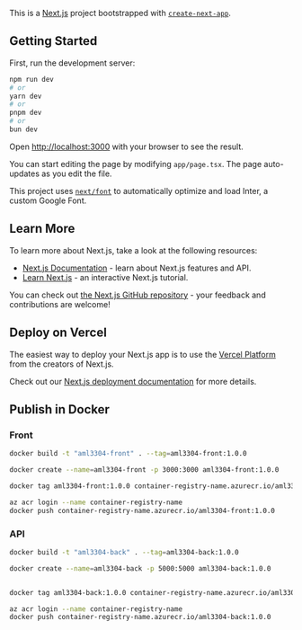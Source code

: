 This is a [Next.js](https://nextjs.org/) project bootstrapped with [`create-next-app`](https://github.com/vercel/next.js/tree/canary/packages/create-next-app).

## Getting Started

First, run the development server:

```bash
npm run dev
# or
yarn dev
# or
pnpm dev
# or
bun dev
```

Open [http://localhost:3000](http://localhost:3000) with your browser to see the result.

You can start editing the page by modifying `app/page.tsx`. The page auto-updates as you edit the file.

This project uses [`next/font`](https://nextjs.org/docs/basic-features/font-optimization) to automatically optimize and load Inter, a custom Google Font.

## Learn More

To learn more about Next.js, take a look at the following resources:

- [Next.js Documentation](https://nextjs.org/docs) - learn about Next.js features and API.
- [Learn Next.js](https://nextjs.org/learn) - an interactive Next.js tutorial.

You can check out [the Next.js GitHub repository](https://github.com/vercel/next.js/) - your feedback and contributions are welcome!

## Deploy on Vercel

The easiest way to deploy your Next.js app is to use the [Vercel Platform](https://vercel.com/new?utm_medium=default-template&filter=next.js&utm_source=create-next-app&utm_campaign=create-next-app-readme) from the creators of Next.js.

Check out our [Next.js deployment documentation](https://nextjs.org/docs/deployment) for more details.

## Publish in Docker

### Front

``` bash
docker build -t "aml3304-front" . --tag=aml3304-front:1.0.0
```

``` bash
docker create --name=aml3304-front -p 3000:3000 aml3304-front:1.0.0
```

``` bash
docker tag aml3304-front:1.0.0 container-registry-name.azurecr.io/aml3304-front:1.0.0
```

``` bash
az acr login --name container-registry-name
docker push container-registry-name.azurecr.io/aml3304-front:1.0.0
```


### API

``` bash
docker build -t "aml3304-back" . --tag=aml3304-back:1.0.0
```

``` bash
docker create --name=aml3304-back -p 5000:5000 aml3304-back:1.0.0
```

``` bash

docker tag aml3304-back:1.0.0 container-registry-name.azurecr.io/aml3304-back:1.0.0
```

``` bash
az acr login --name container-registry-name
docker push container-registry-name.azurecr.io/aml3304-back:1.0.0
```